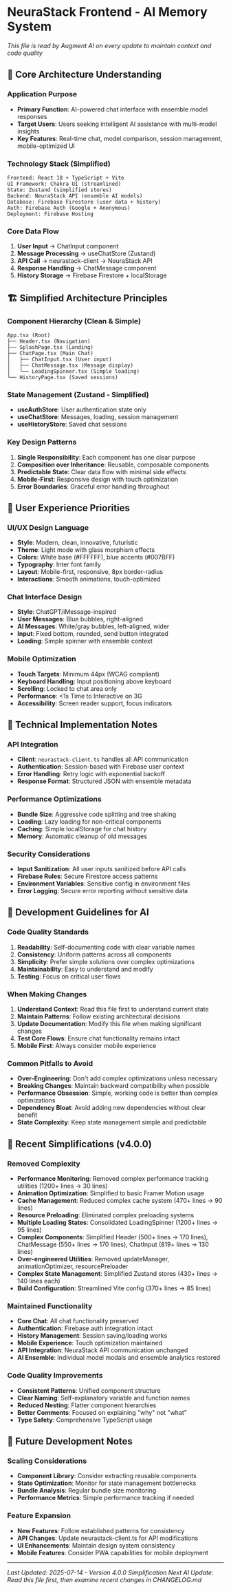 # NeuraStack Frontend - AI Memory System

_This file is read by Augment AI on every update to maintain context and code quality_

## 🧠 Core Architecture Understanding

### Application Purpose

- **Primary Function**: AI-powered chat interface with ensemble model responses
- **Target Users**: Users seeking intelligent AI assistance with multi-model insights
- **Key Features**: Real-time chat, model comparison, session management, mobile-optimized UI

### Technology Stack (Simplified)

```
Frontend: React 18 + TypeScript + Vite
UI Framework: Chakra UI (streamlined)
State: Zustand (simplified stores)
Backend: NeuraStack API (ensemble AI models)
Database: Firebase Firestore (user data + history)
Auth: Firebase Auth (Google + Anonymous)
Deployment: Firebase Hosting
```

### Core Data Flow

1. **User Input** → ChatInput component
2. **Message Processing** → useChatStore (Zustand)
3. **API Call** → neurastack-client → NeuraStack API
4. **Response Handling** → ChatMessage component
5. **History Storage** → Firebase Firestore + localStorage

## 🏗️ Simplified Architecture Principles

### Component Hierarchy (Clean & Simple)

```
App.tsx (Root)
├── Header.tsx (Navigation)
├── SplashPage.tsx (Landing)
├── ChatPage.tsx (Main Chat)
│   ├── ChatInput.tsx (User input)
│   ├── ChatMessage.tsx (Message display)
│   └── LoadingSpinner.tsx (Simple loading)
└── HistoryPage.tsx (Saved sessions)
```

### State Management (Zustand - Simplified)

- **useAuthStore**: User authentication state only
- **useChatStore**: Messages, loading, session management
- **useHistoryStore**: Saved chat sessions

### Key Design Patterns

1. **Single Responsibility**: Each component has one clear purpose
2. **Composition over Inheritance**: Reusable, composable components
3. **Predictable State**: Clear data flow with minimal side effects
4. **Mobile-First**: Responsive design with touch optimization
5. **Error Boundaries**: Graceful error handling throughout

## 🎯 User Experience Priorities

### UI/UX Design Language

- **Style**: Modern, clean, innovative, futuristic
- **Theme**: Light mode with glass morphism effects
- **Colors**: White base (#FFFFFF), blue accents (#007BFF)
- **Typography**: Inter font family
- **Layout**: Mobile-first, responsive, 8px border-radius
- **Interactions**: Smooth animations, touch-optimized

### Chat Interface Design

- **Style**: ChatGPT/iMessage-inspired
- **User Messages**: Blue bubbles, right-aligned
- **AI Messages**: White/gray bubbles, left-aligned, wider
- **Input**: Fixed bottom, rounded, send button integrated
- **Loading**: Simple spinner with ensemble context

### Mobile Optimization

- **Touch Targets**: Minimum 44px (WCAG compliant)
- **Keyboard Handling**: Input positioning above keyboard
- **Scrolling**: Locked to chat area only
- **Performance**: <1s Time to Interactive on 3G
- **Accessibility**: Screen reader support, focus indicators

## 🔧 Technical Implementation Notes

### API Integration

- **Client**: `neurastack-client.ts` handles all API communication
- **Authentication**: Session-based with Firebase user context
- **Error Handling**: Retry logic with exponential backoff
- **Response Format**: Structured JSON with ensemble metadata

### Performance Optimizations

- **Bundle Size**: Aggressive code splitting and tree shaking
- **Loading**: Lazy loading for non-critical components
- **Caching**: Simple localStorage for chat history
- **Memory**: Automatic cleanup of old messages

### Security Considerations

- **Input Sanitization**: All user inputs sanitized before API calls
- **Firebase Rules**: Secure Firestore access patterns
- **Environment Variables**: Sensitive config in environment files
- **Error Logging**: Secure error reporting without sensitive data

## 🚀 Development Guidelines for AI

### Code Quality Standards

1. **Readability**: Self-documenting code with clear variable names
2. **Consistency**: Uniform patterns across all components
3. **Simplicity**: Prefer simple solutions over complex optimizations
4. **Maintainability**: Easy to understand and modify
5. **Testing**: Focus on critical user flows

### When Making Changes

1. **Understand Context**: Read this file first to understand current state
2. **Maintain Patterns**: Follow existing architectural decisions
3. **Update Documentation**: Modify this file when making significant changes
4. **Test Core Flows**: Ensure chat functionality remains intact
5. **Mobile First**: Always consider mobile experience

### Common Pitfalls to Avoid

- **Over-Engineering**: Don't add complex optimizations unless necessary
- **Breaking Changes**: Maintain backward compatibility when possible
- **Performance Obsession**: Simple, working code is better than complex optimizations
- **Dependency Bloat**: Avoid adding new dependencies without clear benefit
- **State Complexity**: Keep state management simple and predictable

## 📝 Recent Simplifications (v4.0.0)

### Removed Complexity

- **Performance Monitoring**: Removed complex performance tracking utilities (1200+ lines → 30 lines)
- **Animation Optimization**: Simplified to basic Framer Motion usage
- **Cache Management**: Reduced complex cache system (470+ lines → 90 lines)
- **Resource Preloading**: Eliminated complex preloading systems
- **Multiple Loading States**: Consolidated LoadingSpinner (1200+ lines → 95 lines)
- **Complex Components**: Simplified Header (500+ lines → 170 lines), ChatMessage (550+ lines → 170 lines), ChatInput (819+ lines → 130 lines)
- **Over-engineered Utilities**: Removed updateManager, animationOptimizer, resourcePreloader
- **Complex State Management**: Simplified Zustand stores (430+ lines → 140 lines each)
- **Build Configuration**: Streamlined Vite config (370+ lines → 85 lines)

### Maintained Functionality

- **Core Chat**: All chat functionality preserved
- **Authentication**: Firebase auth integration intact
- **History Management**: Session saving/loading works
- **Mobile Experience**: Touch optimization maintained
- **API Integration**: NeuraStack API communication unchanged
- **AI Ensemble**: Individual model modals and ensemble analytics restored

### Code Quality Improvements

- **Consistent Patterns**: Unified component structure
- **Clear Naming**: Self-explanatory variable and function names
- **Reduced Nesting**: Flatter component hierarchies
- **Better Comments**: Focused on explaining "why" not "what"
- **Type Safety**: Comprehensive TypeScript usage

## 🔮 Future Development Notes

### Scaling Considerations

- **Component Library**: Consider extracting reusable components
- **State Optimization**: Monitor for state management bottlenecks
- **Bundle Analysis**: Regular bundle size monitoring
- **Performance Metrics**: Simple performance tracking if needed

### Feature Expansion

- **New Features**: Follow established patterns for consistency
- **API Changes**: Update neurastack-client.ts for API modifications
- **UI Enhancements**: Maintain design system consistency
- **Mobile Features**: Consider PWA capabilities for mobile deployment

---

_Last Updated: 2025-07-14 - Version 4.0.0 Simplification_
_Next AI Update: Read this file first, then examine recent changes in CHANGELOG.md_
